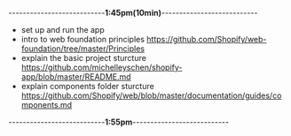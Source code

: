 ---------------------------**1:45pm(10min)**---------------------------
- set up and run the app
- intro to web foundation principles https://github.com/Shopify/web-foundation/tree/master/Principles
- explain the basic project sturcture https://github.com/michelleyschen/shopify-app/blob/master/README.md
- explain components folder sturcture https://github.com/Shopify/web/blob/master/documentation/guides/components.md

---------------------------**1:55pm**---------------------------
